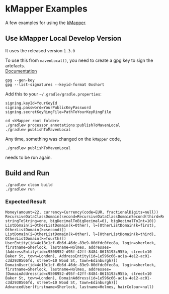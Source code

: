 # kMapper Examples

A few examples for using the [kMapper](https://github.com/s0nicyouth/kmapper).

## Use kMapper Local Develop Version

It uses the released version `1.3.0`

To use this from `mavenLocal()`, you need to create a gpg key to sign the artefacts.  
[Documentation](https://central.sonatype.org/publish/requirements/gpg/#signing-a-file)
```shell
gpg --gen-key
gpg --list-signatures --keyid-format 0xshort
```
Add this to your `~/.gradle/gradle.properties`:
```properties
signing.keyId=YourKeyId
signing.password=YourPublicKeyPassword
signing.secretKeyRingFile=PathToYourKeyRingFile
```

```shell
cd <kMapper root folder>
./gradlew processor_annotations:publishToMavenLocal
./gradlew publishToMavenLocal
```
Any time, something was changed on the `kMapper` code,  
```shell
./gradlew publishToMavenLocal
```
needs to be run again.

## Build and Run

```shell
./gradlew clean build
./gradlew run
```
### Expected Result
```text
Money(amount=22, currency=Currency(code=EUR, fractionalDigits=null))
RecursiveDataClassDomain(second=RecursiveDataClassDomainSecond(third=RecursiveDataClassDomainThird(bigDecimalToFloat=1.0, stringToString=one, bigDecimalToBigDecimal=0), bigDecimalToInt=10))
ListDomain(i=OtherListDomain(k=Other), l=[OtherListDomain(k=first), OtherListDomain(k=second)])
ListDomain(i=OtherListDomain(k=Other), l=[OtherListDomain(k=third), OtherListDomain(k=fourth)])
UserEntity(id=4e18c1cf-6b6d-46dc-83e9-00dfdc0fec8a, login=sherlock, firstname=Sherlock, lastname=Holmes, addresses=[AddressEntity(id=c9508952-d95f-42ff-8484-8615193c955b, street=10 Baker St, town=London), AddressEntity(id=1e596c66-ac1a-4e12-ac01-c3d2930566fd, street=10 Wood St, town=Edinburgh)])
DomainUser(id=4e18c1cf-6b6d-46dc-83e9-00dfdc0fec8a, login=sherlock, firstname=Sherlock, lastname=Holmes, addresses=[DomainAddress(id=c9508952-d95f-42ff-8484-8615193c955b, street=10 Baker St, town=London), DomainAddress(id=1e596c66-ac1a-4e12-ac01-c3d2930566fd, street=10 Wood St, town=Edinburgh)])
AdvancedUser(firstname=Sherlock, lastname=Holmes, hairColour=null)
```
